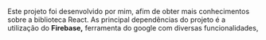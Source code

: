 Este projeto foi desenvolvido por mim, afim de obter
mais conhecimentos sobre a biblioteca React.
As principal dependências do projeto é a utilização 
do <strong color='#000'>Firebase,</strong> ferramenta do google com diversas funcionalidades,

